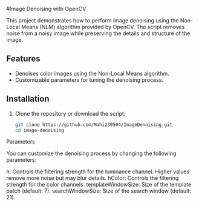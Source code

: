 #Image Denoising with OpenCV

This project demonstrates how to perform image denoising using the Non-Local Means (NLM) algorithm provided by OpenCV. The script removes noise from a noisy image while preserving the details and structure of the image.

## Features
- Denoises color images using the Non-Local Means algorithm.
- Customizable parameters for tuning the denoising process.


## Installation
1. Clone the repository or download the script:
   ```bash
   git clone https://github.com/Mahi230504/ImageDenoising.git
   cd image-denoising

Parameters

You can customize the denoising process by changing the following parameters:

h: Controls the filtering strength for the luminance channel. Higher values remove more noise but may blur details.
hColor: Controls the filtering strength for the color channels.
templateWindowSize: Size of the template patch (default: 7).
searchWindowSize: Size of the search window (default: 21).
